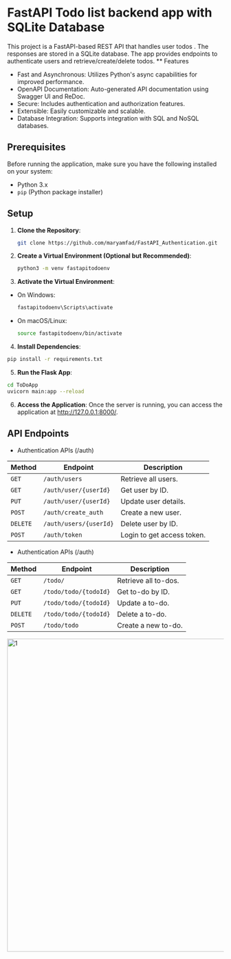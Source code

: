 
# FastAPI Todo list backend app with SQLite Database

This project is a FastAPI-based REST API that handles user todos . The responses are stored in a SQLite database. The app provides endpoints to authenticate users and retrieve/create/delete todos.
** Features
* Fast and Asynchronous: Utilizes Python's async capabilities for improved performance.
* OpenAPI Documentation: Auto-generated API documentation using Swagger UI and ReDoc.
* Secure: Includes authentication and authorization features.
* Extensible: Easily customizable and scalable.
* Database Integration: Supports integration with SQL and NoSQL databases.

## Prerequisites

Before running the application, make sure you have the following installed on your system:

- Python 3.x
- `pip` (Python package installer)

## Setup

1. **Clone the Repository**:
   ```bash
   git clone https://github.com/maryamfad/FastAPI_Authentication.git
   ```
2. **Create a Virtual Environment (Optional but Recommended)**:
   ```bash
   python3 -m venv fastapitodoenv
   ```
3. **Activate the Virtual Environment**:

* On Windows:
  ```bash
  fastapitodoenv\Scripts\activate

* On macOS/Linux:
  ```bash
  source fastapitodoenv/bin/activate

4. **Install Dependencies**:

```bash
pip install -r requirements.txt
```

5. **Run the Flask App**:
```bash
cd ToDoApp
uvicorn main:app --reload
```
6. **Access the Application**:
Once the server is running, you can access the application at http://127.0.0.1:8000/.



## API Endpoints
* Authentication APIs (/auth)

| Method | Endpoint                    | Description              |
|--------|-----------------------------|--------------------------|
| `GET`  | `/auth/users`               | Retrieve all users.      |
| `GET`  | `/auth/user/{userId}`       | Get user by ID.          |
| `PUT`  | `/auth/user/{userId}`       | Update user details.     |
| `POST` | `/auth/create_auth`         | Create a new user.       |
| `DELETE` | `/auth/users/{userId}`    | Delete user by ID.       |
| `POST` | `/auth/token`               | Login to get access token.|



* Authentication APIs (/auth)

| Method | Endpoint                    | Description              |
|--------|-----------------------------|--------------------------|
| `GET`  | `/todo/`                    | Retrieve all to-dos.     |
| `GET`  | `/todo/todo/{todoId}`       | Get to-do by ID.         |
| `PUT`  | `/todo/todo/{todoId}`       | Update a to-do.          |
| `DELETE` | `/todo/todo/{todoId}`     | Delete a to-do.          |
| `POST` | `/todo/todo`                | Create a new to-do.      |

<img width="727" alt="1" src="https://github.com/user-attachments/assets/bd15e687-53b5-488c-993a-a768944917fc">
